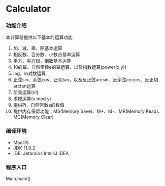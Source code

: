 # Calculator


### 功能介绍
本计算器提供以下基本的运算功能
1. 加、减、乘、除基本运算
2. 相反数、百分数、小数点基本运算
3. 平方、平方根、倒数基本运算
4. 10的幂、自然常数e的幂运算、以及指数运算(power(x,y))
5. log，ln对数运算
6. 正弦sin、余弦cos、正切tan，以及反正弦arcsin、反余弦arccos、反正切arctan运算 
7. 阶乘运算(n!)
8. 求模运算(x mod y)
9. 提供Pi、自然常数e的数值
10. 提供内存保留功能：MS(Memory Save)、M+、M-、MR(Memory Read)、MC(Memory Clear)

### 编译环境
+ MacOS
+ JDK-11.0.2
+ IDE: Jetbrains IntelliJ IDEA

### 程序入口
Main.main()
